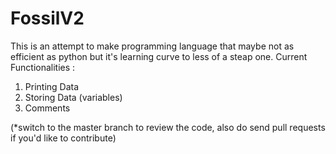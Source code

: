 # FossilV2
This is an attempt to make programming language that maybe not as efficient as python but it's learning curve to less of a steap one.
Current Functionalities : 
  1. Printing Data
  2. Storing Data (variables)
  3. Comments

(*switch to the master branch to review the code, also do send pull requests if you'd like to contribute)

